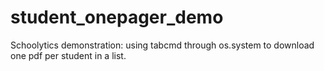 # student_onepager_demo
Schoolytics demonstration: using tabcmd through os.system to download one pdf per student in a list.
